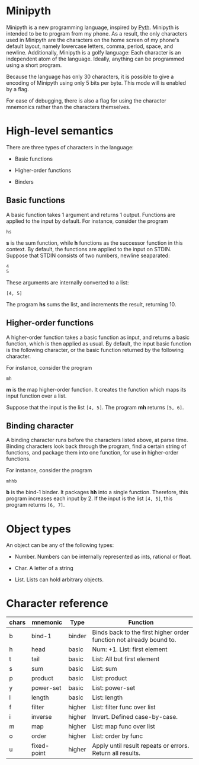 # Minipyth

Minipyth is a new programming language,
inspired by [Pyth](https://github.com/isaacg1/pyth).
Minipyth is intended to be
to program from my phone.
As a result, the only characters used in Minipyth
are the characters on the home screen of my phone's default layout,
namely lowercase letters,
comma, period, space, and newline.
Additionally, Minipyth is a golfy language:
Each character is an independent atom of the language.
Ideally, anything can be programmed using a short program.

Because the language has only 30 characters,
it is possible to give a encoding of Minipyth using only 5 bits per byte.
This mode will is enabled by a flag.

For ease of debugging, there is also a flag for
using the character mnemonics rather than the characters themselves.

# High-level semantics

There are three types of characters in the language:

* Basic functions

* Higher-order functions

* Binders

## Basic functions

A basic function takes 1 argument and returns 1 output.
Functions are applied to the input by default.
For instance, consider the program

    hs

**s** is the sum function,
while **h** functions as the successor function in this context.
By default, the functions are applied to the input on STDIN.
Suppose that STDIN consists of two numbers, newline seaparated:

    4
    5

These arguments are internally converted to a list:

    [4, 5]

The program **hs** sums the list, and increments the result, returning 10.

## Higher-order functions

A higher-order function takes a basic function as input, and returns a basic function,
which is then applied as usual.
By default, the input basic function is the following character,
or the basic function returned by the following character.

For instance, consider the program

    mh

**m** is the map higher-order function.
It creates the function which maps its input function over a list.

Suppose that the input is the list `[4, 5]`. The program **mh** returns `[5, 6]`.

## Binding character

A binding character runs before the characters listed above, at parse time.
Binding characters look back through the program, find a certain string of functions,
and package them into one function, for use in higher-order functions.

For instance, consider the program

    mhhb

**b** is the bind-1 binder.
It packages **hh** into a single function.
Therefore, this program increases each input by 2.
If the input is the list `[4, 5]`, this program returns `[6, 7]`.

# Object types

An object can be any of the following types:

* Number. Numbers can be internally represented as ints, rational or float.

* Char. A letter of a string

* List. Lists can hold arbitrary objects.

# Character reference

| chars | mnemonic | Type | Function |
| ----- | -------- | ---- | -------- |
| b | bind-1 | binder | Binds back to the first higher order function not already bound to. |
| h | head | basic | Num: +1. List: first element |
| t | tail | basic | List: All but first element |
| s | sum | basic | List: sum |
| p | product | basic | List: product |
| y | power-set | basic | List: power-set |
| l | length | basic | List: length |
| f | filter | higher | List: filter func over list |
| i | inverse | higher | Invert. Defined case-by-case. |
| m | map | higher | List: map func over list |
| o | order | higher | List: order by func |
| u | fixed-point | higher | Apply until result repeats or errors. Return all results. |
